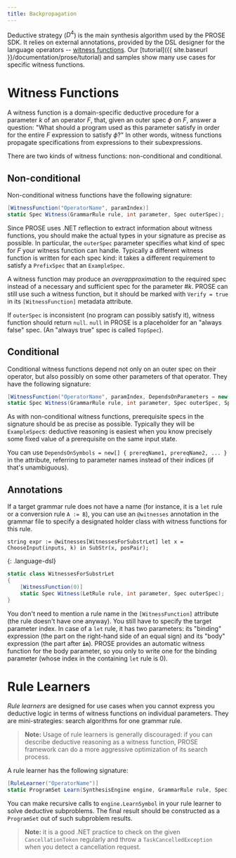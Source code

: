 ```yaml
---
title: Backpropagation
---
```

Deductive strategy ($D^4$) is the main synthesis algorithm used by the PROSE SDK.
It relies on external annotations, provided by the DSL designer for the language operators -- [witness functions](#witness-functions).
Our [tutorial]({{ site.baseurl }}/documentation/prose/tutorial) and samples show many use cases for specific witness functions.

# Witness Functions
A witness function is a domain-specific deductive procedure for a parameter $k$ of an operator $F$, that, given an outer spec $\phi$ on $F$, answer a question: "What should a program used as this parameter satisfy in order for the entire $F$ expression to satisfy $\phi$?"
In other words, witness functions propagate specifications from expressions to their subexpressions.

There are two kinds of witness functions: non-conditional and conditional.

## Non-conditional
Non-conditional witness functions have the following signature:

``` csharp
[WitnessFunction("OperatorName", paramIndex)]
static Spec Witness(GrammarRule rule, int parameter, Spec outerSpec);
```

Since PROSE uses .NET reflection to extract information about witness functions, you should make the actual types in your signature as precise as possible.
In particular, the `outerSpec` parameter specifies what kind of spec for $F$ your witness function can handle.
Typically a different witness function is written for each spec kind: it takes a different requirement to satisfy a `PrefixSpec` that an `ExampleSpec`.

A witness function may produce an *overapproximation* to the required spec instead of a necessary and sufficient spec for the parameter #$k$.
PROSE can still use such a witness function, but it should be marked with `Verify = true` in its `[WitnessFunction]` metadata attribute.

If `outerSpec` is inconsistent (no program can possibly satisfy it), witness function should return `null`.
`null` in PROSE is a placeholder for an "always false" spec.
(An "always true" spec is called `TopSpec`).

## Conditional

Conditional witness functions depend not only on an outer spec on their operator, but also possibly on some other parameters of that operator.
They have the following signature:

``` csharp
[WitnessFunction("OperatorName", paramIndex, DependsOnParameters = new[] { prereqParam1, prereqParam2, ... }]
static Spec Witness(GrammarRule rule, int parameter, Spec outerSpec, Spec prereqSpec1, Spec prereqSpec2, ...);
```

As with non-conditional witness functions, prerequisite specs in the signature should be as precise as possible.
Typically they will be `ExampleSpec`s: deductive reasoning is easiest when you know precisely some fixed value of a prerequisite on the same input state.

You can use `DependsOnSymbols = new[] { prereqName1, prereqName2, ... }` in the attribute, referring to parameter names instead of their indices (if that's unambiguous).

## Annotations
If a target grammar rule does not have a name (for instance, it is a `let` rule or a conversion rule `A := B`), you can use an `@witnesses` annotation in the grammar file to specify a designated holder class with witness functions for this rule.

```
string expr := @witnesses[WitnessesForSubstrLet] let x = ChooseInput(inputs, k) in SubStr(x, posPair);
```
{: .language-dsl}

``` csharp
static class WitnessesForSubstrLet
{
	[WitnessFunction(0)]
	static Spec Witness(LetRule rule, int parameter, Spec outerSpec);
}
```

You don't need to mention a rule name in the `[WitnessFunction]` attribute (the rule doesn't have one anyway).
You still have to specify the target parameter index.
In case of a `let` rule, it has two parameters: its "binding" expression (the part on the right-hand side of an equal sign) and its "body" expression (the part after **`in`**).
PROSE provides an automatic witness function for the body parameter, so you only to write one for the binding parameter (whose index in the containing `let` rule is $0$).

# Rule Learners
*Rule learners* are designed for use cases when you cannot express you deductive logic in terms of witness functions on individual parameters.
They are mini-strategies: search algorithms for one grammar rule.

> **Note:** Usage of rule learners is generally discouraged: if you can describe deductive reasoning as a witness function, PROSE framework can do a more aggressive optimization of its search process.

A rule learner has the following signature:

``` csharp
[RuleLearner("OperatorName")]
static ProgramSet Learn(SynthesisEngine engine, GrammarRule rule, Spec spec, CancellationToken token);
```

You can make recursive calls to `engine.LearnSymbol` in your rule learner to solve deductive subproblems.
The final result should be constructed as a `ProgramSet` out of such subproblem results.

> **Note:** it is a good .NET practice to check on the given `CancellationToken` regularly and throw a `TaskCancelledException` when you detect a cancellation request.
